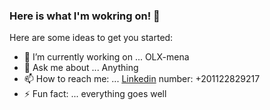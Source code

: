 ### Here is what I'm wokring on! 👋


Here are some ideas to get you started:

- 🔭 I’m currently working on ... OLX-mena
- 💬 Ask me about ... Anything
- 📫 How to reach me: ...  [Linkedin](https://www.linkedin.com/in/karim-el-shaweish-2ba589119/) number: +201122829217
- ⚡ Fun fact: ... everything goes well 
